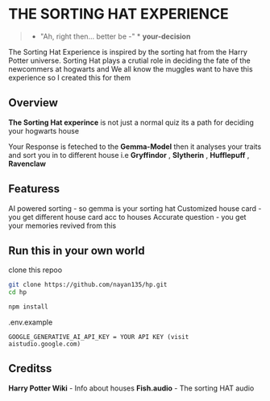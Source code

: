 # THE SORTING HAT EXPERIENCE 
> * "Ah, right then... better be -" * **your-decision**

The Sorting Hat Experience is inspired by the sorting hat from the Harry Potter universe.
Sorting Hat plays a crutial role in deciding the fate of the newcommers at hogwarts
and We all know the muggles want to have this experience so I created this for them

## Overview
**The Sorting Hat experince** is not just a normal quiz its a path for deciding your hogwarts house

Your Response is feteched to the **Gemma-Model** then it analyses your traits and sort you in to different house i.e **Gryffindor** , **Slytherin** , **Hufflepuff** , **Ravenclaw**


## Featuress
AI powered sorting - so gemma is your sorting hat
Customized house card - you get different house card acc to houses
Accurate question - you get your memories revived from this 



## Run this in your own world

clone this repoo
```bash
git clone https://github.com/nayan135/hp.git
cd hp

npm install

```
.env.example
```
GOOGLE_GENERATIVE_AI_API_KEY = YOUR API KEY (visit aistudio.google.com)
```
## Creditss
**Harry Potter Wiki** - Info about houses
**Fish.audio** - The sorting HAT audio
